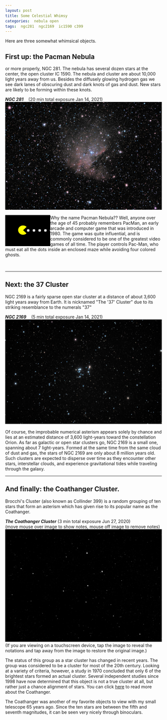 ```yaml
---
layout: post
title: Some Celestial Whimsy
categories:  nebula open 
tags:  ngc281  ngc2169  ic1590 c399
---
```

Here are three somewhat whimsical objects.

## First up: the Pacman Nebula
or more properly, NGC 281. The nebula has several dozen stars at the center, the open cluster IC 1590.  The nebula and cluster are about 10,000 light years away from us. Besides the diffusely glowing hydrogen gas we see dark lanes of obscuring dust and dark knots of gas and dust. New stars are likely to be forming within these knots.

_**NGC 281**_ &nbsp;&nbsp; (20 min total exposure Jan 14, 2021)<br>
![ngc281 seen using Celestron RASA 8 and ZWO ASI183MC](../images/ngc281_2021-01-14T19_23_33_Stack_16bits_240frames_1200s_bin30pc.jpg)

<img src = "../images/pacman.gif"
alt = "pacman"
width="145" height="100"
align=left
/>

Why the name Pacman Nebula??  Well, anyone over the age of 45 probably remembers PacMan, an early arcade and computer game that was introduced in 1980.
The game was quite influential, and is commonly considered to be one of the greatest video games of all time. 
The player controls Pac-Man, who must eat all the dots inside an enclosed maze while avoiding four colored ghosts. 

<br>

----
## Next: the 37 Cluster
NGC 2169 is a fairly sparse open star cluster at a distance of about 3,600 light years away from Earth. It is nicknamed "The '37' Cluster" due to its striking resemblance to the numerals "37"

_**NGC 2169**_ &nbsp;&nbsp; (5 min total exposure Jan 14, 2021)<br>
![ngc2169 seen using Celestron RASA 8 and ZWO ASI183MC](../images/ngc2169_2021-01-14T23_19_26_Stack_16bits_61frames_305s_bin30pc.jpg)

Of course, the improbable numerical asterism appears solely by chance and lies at an estimated distance of 3,600 light-years toward the constellation Orion. As far as galactic or open star clusters go, NGC 2169 is a small one, spanning about 7 light-years. Formed at the same time from the same cloud of dust and gas, the stars of NGC 2169 are only about 8 million years old. Such clusters are expected to disperse over time as they encounter other stars, interstellar clouds, and experience gravitational tides while traveling through the galaxy. 

-----
## And finally: the Coathanger Cluster.

Brocchi's Cluster (also known as Collinder 399) is a random grouping of ten stars that form an asterism which has given rise to its popular name as the Coathanger. 

_**The Coathanger Cluster**_ (3 min total exposure Jun 27, 2020) <br>  (move mouse over image to show notes, mouse off image to remove notes)
<img src = "../images/coathanger_2020-06-27T02_51_08_Stack_16bits_61frames_183s_bin25pct_rot180.jpg"
alt = "coathanger asterism seen using Celestron RASA 8 and ZWO ASI183MC"
onmouseover = "this.src='../images/coathanger_2020-06-27t02_51_08_stack_16bits_61frames_183s_bin25pct_rot180_notes.jpg'"
onmouseout = "this.src='../images/coathanger_2020-06-27T02_51_08_Stack_16bits_61frames_183s_bin25pct_rot180.jpg'"
/>
(If you are viewing on a touchscreen device, tap the image to reveal the notations and tap away from the image to restore the original image.)

The status of this group as a star cluster has changed in recent years. The group was considered to be a cluster for most of the 20th century. Looking at a variety of criteria, however, a study in 1970 concluded that only 6 of the brightest stars formed an actual cluster. Several independent studies since 1998 have now determined that this object is not a true cluster at all, but rather just a chance alignment of stars. 
You can click [here](https://en.wikipedia.org/wiki/Brocchi%27s_Cluster) to read more about the Coathanger.

The Coathanger was another of my favorite objects to view with my small telescope 65 years ago. Since the ten stars are between the fifth and seventh magnitudes, it can be seen very nicely through binoculars.
